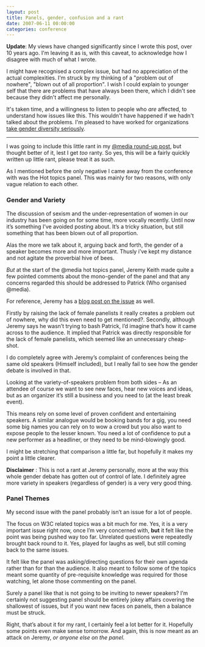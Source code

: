 ```yaml
---
layout: post
title: Panels, gender, confusion and a rant
date: 2007-06-11 00:00:00
categories: conference
---
```


**Update**: My views have changed significantly since I wrote this post, over 10 years ago. I'm leaving it as is, with this caveat, to acknowledge how I disagree with much of what I wrote.

I might have recognised a complex issue, but had no appreciation of the actual complexities. I'm struck by my thinking of a "problem out of nowhere", "blown out of all proportion". I wish I could explain to younger self that there are problems that have always been there, which I didn't see because they didn't affect me personally.

It's taken time, and a willingness to listen to people who _are_ affected, to understand how issues like this. This wouldn't have happened if we hadn't talked about the problems. I'm pleased to have worked for organizations [take gender diversity seriously](https://gds.blog.gov.uk/2016/03/08/gds-and-gender-diversity-at-conferences-and-events/).

---

I was going to include this little rant in my [@media round-up post](/blog/media-london-2007), but thought better of it, lest I get _too_ ranty. So yes, this will be a fairly quickly written up little rant, please treat it as such.

As I mentioned before the only negative I came away from the conference with was the Hot topics panel. This was mainly for two reasons, with only vague relation to each other.

### Gender and Variety

The discussion of sexism and the under-representation of women in our industry has been going on for some time, more vocally recently. Until now it’s something I’ve avoided posting about. It’s a tricky situation, but still something that has been blown out of all proportion.

Alas the more we talk about it, arguing back and forth, the gender of a speaker becomes more and more important. Thusly i’ve kept my distance and not agitate the proverbial hive of bees.

_But_ at the start of the @media hot topics panel, Jeremy Keith made quite a few pointed comments about the mono-gender of the panel and that any concerns regarded this should be addressed to Patrick (Who organised @media).

For reference, Jeremy has a [blog post on the issue](http://adactio.com/journal/1301) as well.

Firstly by raising the lack of female panelists it really creates a problem out of nowhere, why did this even need to get mentioned?. Secondly, although Jeremy says he wasn’t trying to bash Patrick, I’d imagine that’s how it came across to the audience. It implied that Patrick was directly responsible for the lack of female panelists, which seemed like an unnecessary cheap-shot.

I do completely agree with Jeremy’s complaint of conferences being the same old speakers (Himself included), but I really fail to see how the gender debate is involved in that.

Looking at the variety-of-speakers problem from both sides – As an attendee of course we want to see new faces, hear new voices and ideas, but as an organizer it’s still a business and you need to (at the least break event).

This means rely on some level of proven confident and entertaining speakers. A similar analogue would be booking bands for a gig, you need some big names you can rely on to wow a crowd but you also want to expose people to the lesser known. You need a lot of confidence to put a new performer as a headliner, or they need to be mind-blowingly good.

I might be stretching that comparison a little far, but hopefully it makes my point a little clearer.

**Disclaimer** : This is not a rant at Jeremy personally, more at the way this whole gender debate has gotten out of control of late. I definitely agree more variety in speakers (regardless of gender) is a very very good thing.

### Panel Themes

My second issue with the panel probably isn’t an issue for a lot of people.

The focus on W3C related topics was a bit much for me. Yes, it is a very important issue right now, once I’m very concerned with, **but** it felt like the point was being pushed way too far. Unrelated questions were repeatedly brought back round to it. Yes, played for laughs as well, but still coming back to the same issues.

It felt like the panel was asking/directing questions for their own agenda rather than for than the audience. It also meant to follow some of the topics meant some quantity of pre-requisite knowledge was required for those watching, let alone those commenting on the panel.

Surely a panel like that is not going to be inviting to newer speakers? I’m certainly not suggesting panel should be entirely jokey affairs covering the shallowest of issues, but if you want new faces on panels, then a balance must be struck.

Right, that’s about it for my rant, I certainly feel a lot better for it. Hopefully some points even make sense tomorrow. And again, this is now meant as an attack on Jeremy, _or anyone else on the panel_.

